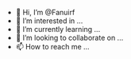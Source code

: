 - 👋 Hi, I’m @Fanuirf
- 👀 I’m interested in ...
- 🌱 I’m currently learning ...
- 💞️ I’m looking to collaborate on ...
- 📫 How to reach me ...

<!---
Fanuirf/Fanuirf is a ✨ special ✨ repository because its `README.md` (this file) appears on your GitHub profile.
You can click the Preview link to take a look at your changes.
--->
